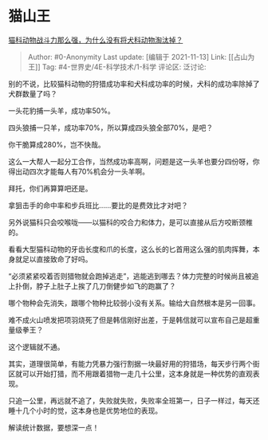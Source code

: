 # 猫山王
[猫科动物战斗力那么强，为什么没有将犬科动物淘汰掉？](https://www.zhihu.com/question/51308908/answer/859741831)

> Author: #0-Anonymity
> Last update: [编辑于 2021-11-13]
> Link: [[占山为王]]
> Tag: #4-世界史/4E-科学技术/1-科学
> 评论区:
> 泛讨论:

别的不说，比较猫科动物的狩猎成功率和犬科成功率的时候，犬科的成功率除掉了犬群数量了吗？

一头花豹捕一头羊，成功率50%。

四头狼捕一只羊，成功率70%，所以算成四头狼全部70%，是吧？

你干脆算成280%，岂不快哉。

这么一大帮人一起分工合作，当然成功率高啊，问题是这一头羊也要分四份呀，你得出动四次才能每人有70%机会分一头羊啊。

拜托，你们再算算吧还是。

拿狙击手的命中率和步兵班比……要比的是费效比才对吧？

另外说猫科只会咬喉咙——以猫科的咬合力和体力，是可以直接从后方咬断颈椎的。

看看大型猫科动物的牙齿长度和爪的长度，这么长的匕首用这么强的肌肉挥舞，本身就足以直接致命了好吗。

“必须紧紧咬着否则猎物就会跑掉逃走”，逃能逃到哪去？体力完整的时候尚且被追上扑倒，脖子上肚子上挨了几刀倒健步如飞的跑赢了？

哪个物种会先消失，跟哪个物种比较弱小没有关系。输给大自然根本是另一回事。

难不成火山喷发把项羽烧死了但是韩信刚好出差，于是韩信就可以宣布自己是超重量级拳王？

这个逻辑就不通。

其实，道理很简单，有能力凭暴力强行割据一块最好用的狩猎场，每天步行两个街区就可以开始打猎，而不用跟着猎物一走几十公里，这本身就是一种优势的直观表现。

只追一公里，再远就不追了，失败就失败，失败率全班第一，日子一样过，每天还睡十几个小时的觉，这本身也是优势地位的表现。

解读统计数据，要想深一点！

